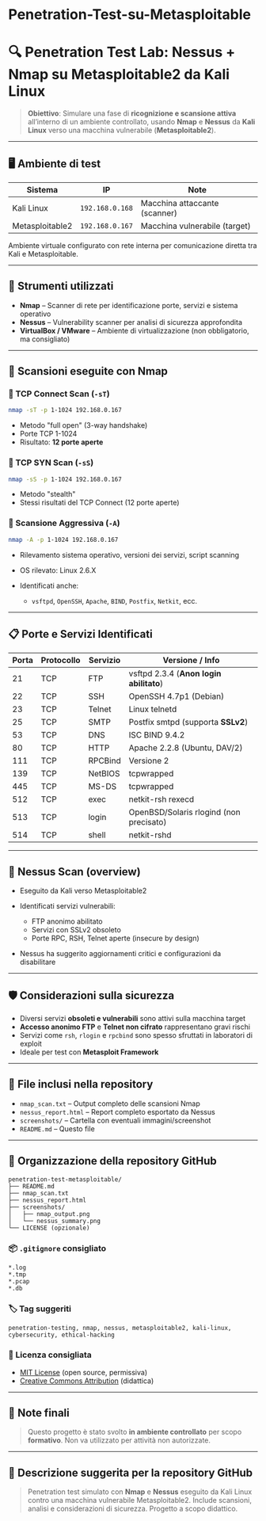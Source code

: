 # Penetration-Test-su-Metasploitable
# 🔍 Penetration Test Lab: Nessus + Nmap su Metasploitable2 da Kali Linux

> **Obiettivo**: Simulare una fase di **ricognizione e scansione attiva** all’interno di un ambiente controllato, usando **Nmap** e **Nessus** da **Kali Linux** verso una macchina vulnerabile (**Metasploitable2**).

---

## 🖥️ Ambiente di test

| Sistema         | IP             | Note                          |
| --------------- | -------------- | ----------------------------- |
| Kali Linux      | `192.168.0.168` | Macchina attaccante (scanner) |
| Metasploitable2 | `192.168.0.167` | Macchina vulnerabile (target) |

Ambiente virtuale configurato con rete interna per comunicazione diretta tra Kali e Metasploitable.

---

## 🔧 Strumenti utilizzati

* **Nmap** – Scanner di rete per identificazione porte, servizi e sistema operativo
* **Nessus** – Vulnerability scanner per analisi di sicurezza approfondita
* **VirtualBox / VMware** – Ambiente di virtualizzazione (non obbligatorio, ma consigliato)

---

## 🔎 Scansioni eseguite con Nmap

### 🔹 TCP Connect Scan (`-sT`)

```bash
nmap -sT -p 1-1024 192.168.0.167
```

* Metodo "full open" (3-way handshake)
* Porte TCP 1-1024
* Risultato: **12 porte aperte**

### 🔹 TCP SYN Scan (`-sS`)

```bash
nmap -sS -p 1-1024 192.168.0.167
```

* Metodo "stealth"
* Stessi risultati del TCP Connect (12 porte aperte)

### 🔹 Scansione Aggressiva (`-A`)

```bash
nmap -A -p 1-1024 192.168.0.167
```

* Rilevamento sistema operativo, versioni dei servizi, script scanning
* OS rilevato: Linux 2.6.X
* Identificati anche:

  * `vsftpd`, `OpenSSH`, `Apache`, `BIND`, `Postfix`, `Netkit`, ecc.

---

## 📋 Porte e Servizi Identificati

| Porta | Protocollo | Servizio | Versione / Info                         |
| ----- | ---------- | -------- | --------------------------------------- |
| 21    | TCP        | FTP      | vsftpd 2.3.4 (**Anon login abilitato**) |
| 22    | TCP        | SSH      | OpenSSH 4.7p1 (Debian)                  |
| 23    | TCP        | Telnet   | Linux telnetd                           |
| 25    | TCP        | SMTP     | Postfix smtpd (supporta **SSLv2**)      |
| 53    | TCP        | DNS      | ISC BIND 9.4.2                          |
| 80    | TCP        | HTTP     | Apache 2.2.8 (Ubuntu, DAV/2)            |
| 111   | TCP        | RPCBind  | Versione 2                              |
| 139   | TCP        | NetBIOS  | tcpwrapped                              |
| 445   | TCP        | MS-DS    | tcpwrapped                              |
| 512   | TCP        | exec     | netkit-rsh rexecd                       |
| 513   | TCP        | login    | OpenBSD/Solaris rlogind (non precisato) |
| 514   | TCP        | shell    | netkit-rshd                             |

---

## 🧪 Nessus Scan (overview)

* Eseguito da Kali verso Metasploitable2
* Identificati servizi vulnerabili:

  * FTP anonimo abilitato
  * Servizi con SSLv2 obsoleto
  * Porte RPC, RSH, Telnet aperte (insecure by design)
* Nessus ha suggerito aggiornamenti critici e configurazioni da disabilitare

---

## 🛡️ Considerazioni sulla sicurezza

* Diversi servizi **obsoleti e vulnerabili** sono attivi sulla macchina target
* **Accesso anonimo FTP** e **Telnet non cifrato** rappresentano gravi rischi
* Servizi come `rsh`, `rlogin` e `rpcbind` sono spesso sfruttati in laboratori di exploit
* Ideale per test con **Metasploit Framework**

---

## 📁 File inclusi nella repository

* `nmap_scan.txt` – Output completo delle scansioni Nmap
* `nessus_report.html` – Report completo esportato da Nessus
* `screenshots/` – Cartella con eventuali immagini/screenshot
* `README.md` – Questo file

---

## 🧩 Organizzazione della repository GitHub

```
penetration-test-metasploitable/
├── README.md
├── nmap_scan.txt
├── nessus_report.html
├── screenshots/
│   ├── nmap_output.png
│   └── nessus_summary.png
└── LICENSE (opzionale)
```

### 📦 `.gitignore` consigliato

```
*.log
*.tmp
*.pcap
*.db
```

### 🏷️ Tag suggeriti

```
penetration-testing, nmap, nessus, metasploitable2, kali-linux, cybersecurity, ethical-hacking
```

### 📄 Licenza consigliata

* [MIT License](https://opensource.org/licenses/MIT) (open source, permissiva)
* [Creative Commons Attribution](https://creativecommons.org/licenses/by/4.0/) (didattica)

---

## 📘 Note finali

> Questo progetto è stato svolto **in ambiente controllato** per scopo **formativo**.
> Non va utilizzato per attività non autorizzate.

---

## 📌 Descrizione suggerita per la repository GitHub

> Penetration test simulato con **Nmap** e **Nessus** eseguito da Kali Linux contro una macchina vulnerabile Metasploitable2. Include scansioni, analisi e considerazioni di sicurezza. Progetto a scopo didattico.
